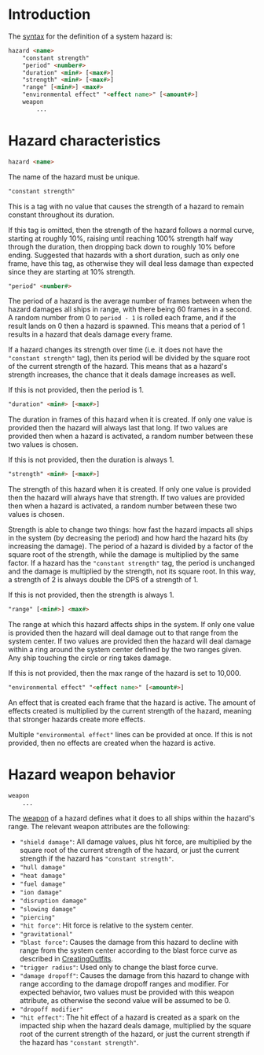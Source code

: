 # Introduction

The [syntax](DataFormat#grammar-specifications) for the definition of a system hazard is:
```html
hazard <name>
	"constant strength"
	"period" <number#>
	"duration" <min#> [<max#>]
	"strength" <min#> [<max#>]
	"range" [<min#>] <max#>
	"environmental effect" "<effect name>" [<amount#>]
	weapon
		...
```

# Hazard characteristics

```html
hazard <name>
```

The name of the hazard must be unique.

```html
"constant strength"
```

This is a tag with no value that causes the strength of a hazard to remain constant throughout its duration.

If this tag is omitted, then the strength of the hazard follows a normal curve, starting at roughly 10%, raising until reaching 100% strength half way through the duration, then dropping back down to roughly 10% before ending. Suggested that hazards with a short duration, such as only one frame, have this tag, as otherwise they will deal less damage than expected since they are starting at 10% strength.

```html
"period" <number#>
```

The period of a hazard is the average number of frames between when the hazard damages all ships in range, with there being 60 frames in a second. A random number from 0 to `period - 1` is rolled each frame, and if the result lands on 0 then a hazard is spawned. This means that a period of 1 results in a hazard that deals damage every frame.

If a hazard changes its strength over time (i.e. it does not have the `"constant strength"` tag), then its period will be divided by the square root of the current strength of the hazard. This means that as a hazard's strength increases, the chance that it deals damage increases as well.

If this is not provided, then the period is 1.

```html
"duration" <min#> [<max#>]
```

The duration in frames of this hazard when it is created. If only one value is provided then the hazard will always last that long. If two values are provided then when a hazard is activated, a random number between these two values is chosen.

If this is not provided, then the duration is always 1.

```html
"strength" <min#> [<max#>]
```

The strength of this hazard when it is created. If only one value is provided then the hazard will always have that strength. If two values are provided then when a hazard is activated, a random number between these two values is chosen.

Strength is able to change two things: how fast the hazard impacts all ships in the system (by decreasing the period) and how hard the hazard hits (by increasing the damage). The period of a hazard is divided by a factor of the square root of the strength, while the damage is multiplied by the same factor. If a hazard has the `"constant strength"` tag, the period is unchanged and the damage is multiplied by the strength, not its square root. In this way, a strength of 2 is always double the DPS of a strength of 1.

If this is not provided, then the strength is always 1.

```html
"range" [<min#>] <max#>
```

The range at which this hazard affects ships in the system. If only one value is provided then the hazard will deal damage out to that range from the system center. If two values are provided then the hazard will deal damage within a ring around the system center defined by the two ranges given. Any ship touching the circle or ring takes damage.

If this is not provided, then the max range of the hazard is set to 10,000.

```html
"environmental effect" "<effect name>" [<amount#>]
```

An effect that is created each frame that the hazard is active. The amount of effects created is multiplied by the current strength of the hazard, meaning that stronger hazards create more effects.

Multiple `"environmental effect"` lines can be provided at once. If this is not provided, then no effects are created when the hazard is active.

# Hazard weapon behavior

```html
weapon
	...
```

The [weapon](CreatingOutfits#weapon-attributes) of a hazard defines what it does to all ships within the hazard's range. The relevant weapon attributes are the following:

* `"shield damage"`: All damage values, plus hit force, are multiplied by the square root of the current strength of the hazard, or just the current strength if the hazard has `"constant strength"`.
* `"hull damage"`
* `"heat damage"`
* `"fuel damage"`
* `"ion damage"`
* `"disruption damage"`
* `"slowing damage"`
* `"piercing"`
* `"hit force"`: Hit force is relative to the system center.
* `"gravitational"`
* `"blast force"`: Causes the damage from this hazard to decline with range from the system center according to the blast force curve as described in [CreatingOutfits](CreatingOutfits#weapon-attributes).
* `"trigger radius"`: Used only to change the blast force curve.
* `"damage dropoff"`: Causes the damage from this hazard to change with range according to the damage dropoff ranges and modifier. For expected behavior, two values must be provided with this weapon attribute, as otherwise the second value will be assumed to be 0.
* `"dropoff modifier"`
* `"hit effect"`: The hit effect of a hazard is created as a spark on the impacted ship when the hazard deals damage, multiplied by the square root of the current strength of the hazard, or just the current strength if the hazard has `"constant strength"`.
